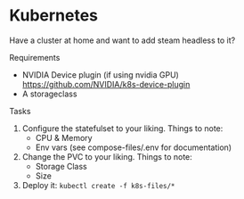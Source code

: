 # Kubernetes

Have a cluster at home and want to add steam headless to it?

Requirements
- NVIDIA Device plugin (if using nvidia GPU) https://github.com/NVIDIA/k8s-device-plugin 
- A storageclass

Tasks
1. Configure the statefulset to your liking. Things to note:
    - CPU & Memory
    - Env vars (see compose-files/.env for documentation)
2. Change the PVC to your liking. Things to note:
    - Storage Class
    - Size
3. Deploy it: `kubectl create -f k8s-files/*`
